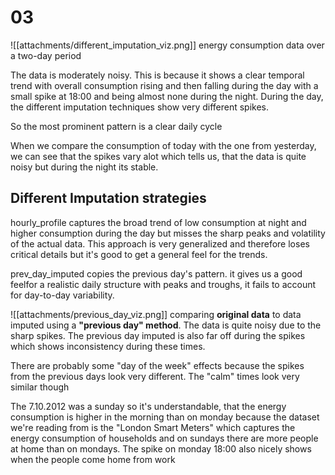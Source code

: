 # 03
![[attachments/different_imputation_viz.png]]
energy consumption data over a two-day period

The data is moderately noisy. This is because it shows a clear temporal trend with overall consumption rising and then falling during the day with a small spike at 18:00 and being almost none during the night. During the day, the different imputation techniques show very different spikes.

So the most prominent pattern is a clear daily cycle

When we compare the consumption of today with the one from yesterday, we can see that the spikes vary alot which tells us, that the data is quite noisy but during the night its stable.

## Different Imputation strategies
hourly_profile captures the broad trend of low consumption at night and higher consumption during the day but misses the sharp peaks and volatility of the actual data. This approach is very generalized and therefore loses critical details but it's good to get a general feel for the trends.

prev_day_imputed copies the previous day's pattern. it gives us a good feelfor a realistic daily structure with peaks and troughs, it fails to account for day-to-day variability.

![[attachments/previous_day_viz.png]]
comparing **original data** to data imputed using a **"previous day" method**.
The data is quite noisy due to the sharp spikes. The previous day imputed is also far off during the spikes which shows inconsistency during these times. 

There are probably some "day of the week" effects because the spikes from the previous days look very different. The "calm" times look very similar though


The 7.10.2012 was a sunday so it's understandable, that the energy consumption is higher in the morning than on monday because the dataset we're reading from is the "London Smart Meters" which captures the energy consumption of households and on sundays there are more people at home than on mondays. The spike on monday 18:00 also nicely shows when the people come home from work

